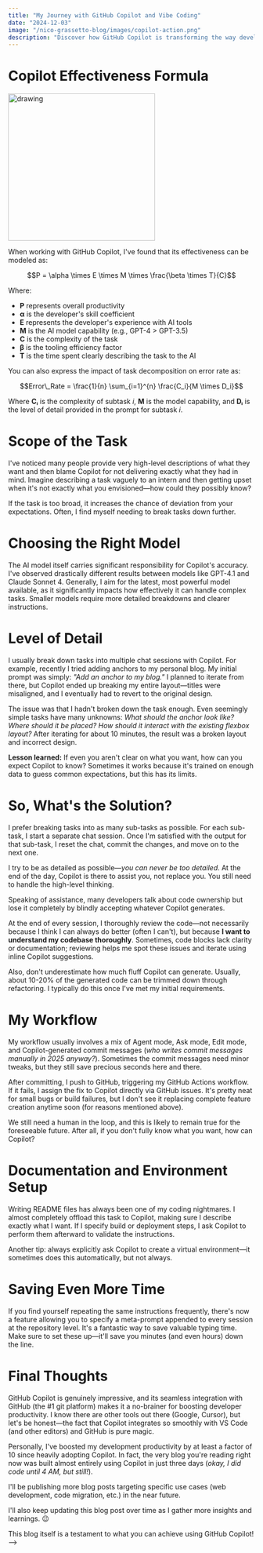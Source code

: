 ```yaml
---
title: "My Journey with GitHub Copilot and Vibe Coding"
date: "2024-12-03"
image: "/nico-grassetto-blog/images/copilot-action.png"
description: "Discover how GitHub Copilot is transforming the way developers write code with AI assistance"
---
```


# Copilot Effectiveness Formula

<img src="\src\content\blog\shapes at 25-06-12 20.03.57.png" alt="drawing" width="300"/>

When working with GitHub Copilot, I've found that its effectiveness can be modeled as:

$$P = \alpha \times E \times M \times \frac{\beta \times T}{C}$$

Where:

- **P** represents overall productivity
- **α** is the developer's skill coefficient
- **E** represents the developer's experience with AI tools
- **M** is the AI model capability (e.g., GPT-4 > GPT-3.5)
- **C** is the complexity of the task
- **β** is the tooling efficiency factor
- **T** is the time spent clearly describing the task to the AI

You can also express the impact of task decomposition on error rate as:

$$Error\_Rate = \frac{1}{n} \sum_{i=1}^{n} \frac{C_i}{M \times D_i}$$

Where **Cᵢ** is the complexity of subtask _i_, **M** is the model capability, and **Dᵢ** is the level of detail provided in the prompt for subtask _i_.

# Scope of the Task

I've noticed many people provide very high-level descriptions of what they want and then blame Copilot for not delivering exactly what they had in mind. Imagine describing a task vaguely to an intern and then getting upset when it's not exactly what you envisioned—how could they possibly know?

If the task is too broad, it increases the chance of deviation from your expectations. Often, I find myself needing to break tasks down further.

# Choosing the Right Model

The AI model itself carries significant responsibility for Copilot's accuracy. I've observed drastically different results between models like GPT-4.1 and Claude Sonnet 4. Generally, I aim for the latest, most powerful model available, as it significantly impacts how effectively it can handle complex tasks. Smaller models require more detailed breakdowns and clearer instructions.

# Level of Detail

I usually break down tasks into multiple chat sessions with Copilot. For example, recently I tried adding anchors to my personal blog. My initial prompt was simply: _"Add an anchor to my blog."_ I planned to iterate from there, but Copilot ended up breaking my entire layout—titles were misaligned, and I eventually had to revert to the original design.

The issue was that I hadn't broken down the task enough. Even seemingly simple tasks have many unknowns: _What should the anchor look like? Where should it be placed? How should it interact with the existing flexbox layout?_ After iterating for about 10 minutes, the result was a broken layout and incorrect design.

**Lesson learned:** If even you aren't clear on what you want, how can you expect Copilot to know? Sometimes it works because it's trained on enough data to guess common expectations, but this has its limits.

# So, What's the Solution?

I prefer breaking tasks into as many sub-tasks as possible. For each sub-task, I start a separate chat session. Once I'm satisfied with the output for that sub-task, I reset the chat, commit the changes, and move on to the next one.

I try to be as detailed as possible—_you can never be too detailed_. At the end of the day, Copilot is there to assist you, not replace you. You still need to handle the high-level thinking.

Speaking of assistance, many developers talk about code ownership but lose it completely by blindly accepting whatever Copilot generates.

At the end of every session, I thoroughly review the code—not necessarily because I think I can always do better (often I can't), but because **I want to understand my codebase thoroughly**. Sometimes, code blocks lack clarity or documentation; reviewing helps me spot these issues and iterate using inline Copilot suggestions.

Also, don't underestimate how much fluff Copilot can generate. Usually, about 10-20% of the generated code can be trimmed down through refactoring. I typically do this once I've met my initial requirements.

# My Workflow

My workflow usually involves a mix of Agent mode, Ask mode, Edit mode, and Copilot-generated commit messages (_who writes commit messages manually in 2025 anyway?_). Sometimes the commit messages need minor tweaks, but they still save precious seconds here and there.

After committing, I push to GitHub, triggering my GitHub Actions workflow. If it fails, I assign the fix to Copilot directly via GitHub issues. It's pretty neat for small bugs or build failures, but I don't see it replacing complete feature creation anytime soon (for reasons mentioned above).

We still need a human in the loop, and this is likely to remain true for the foreseeable future. After all, if you don't fully know what you want, how can Copilot?

# Documentation and Environment Setup

Writing README files has always been one of my coding nightmares. I almost completely offload this task to Copilot, making sure I describe exactly what I want. If I specify build or deployment steps, I ask Copilot to perform them afterward to validate the instructions.

Another tip: always explicitly ask Copilot to create a virtual environment—it sometimes does this automatically, but not always.

# Saving Even More Time

If you find yourself repeating the same instructions frequently, there's now a feature allowing you to specify a meta-prompt appended to every session at the repository level. It's a fantastic way to save valuable typing time. Make sure to set these up—it'll save you minutes (and even hours) down the line.

# Final Thoughts

GitHub Copilot is genuinely impressive, and its seamless integration with GitHub (the #1 git platform) makes it a no-brainer for boosting developer productivity. I know there are other tools out there (Google, Cursor), but let's be honest—the fact that Copilot integrates so smoothly with VS Code (and other editors) and GitHub is pure magic.

Personally, I've boosted my development productivity by at least a factor of 10 since heavily adopting Copilot. In fact, the very blog you're reading right now was built almost entirely using Copilot in just three days (_okay, I did code until 4 AM, but still!_).

I'll be publishing more blog posts targeting specific use cases (web development, code migration, etc.) in the near future.

I'll also keep updating this blog post over time as I gather more insights and learnings. 😉

This blog itself is a testament to what you can achieve using GitHub Copilot! -->
